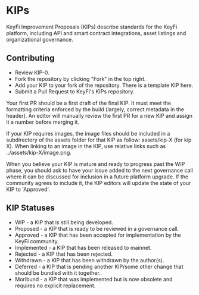 # KIPs
KeyFi Improvement Proposals (KIPs) describe standards for the KeyFi platform, including API and smart contract integrations, asset listings and organizational governance.


## Contributing
* Review KIP-0.
* Fork the repository by clicking "Fork" in the top right.
* Add your KIP to your fork of the repository. There is a template KIP here.
* Submit a Pull Request to KeyFi's KIPs repository.

Your first PR should be a first draft of the final KIP. It must meet the formatting criteria enforced by the build (largely, correct metadata in the header). An editor will manually review the first PR for a new KIP and assign it a number before merging it.

If your KIP requires images, the image files should be included in a subdirectory of the assets folder for that KIP as follow: assets/kip-X (for kip X). When linking to an image in the KIP, use relative links such as ../assets/kip-X/image.png.

When you believe your KIP is mature and ready to progress past the WIP phase, you should ask to have your issue added to the next governance call where it can be discussed for inclusion in a future platform upgrade. If the community agrees to include it, the KIP editors will update the state of your KIP to 'Approved'.

## KIP Statuses
* WIP - a KIP that is still being developed.
* Proposed - a KIP that is ready to be reviewed in a governance call.
* Approved - a KIP that has been accepted for implementation by the KeyFi community.
* Implemented - a KIP that has been released to mainnet.
* Rejected - a KIP that has been rejected.
* Withdrawn - a KIP that has been withdrawn by the author(s).
* Deferred - a KIP that is pending another KIP/some other change that should be bundled with it together.
* Moribund - a KIP that was implemented but is now obsolete and requires no explicit replacement.
